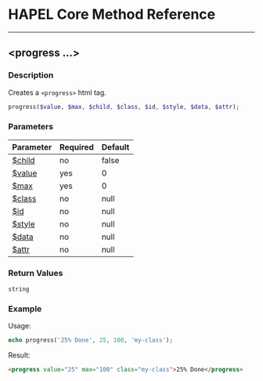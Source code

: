 # HAPEL Core Method Reference

---
## \<progress ...>


### Description

Creates a `<progress>` html tag.

```php
progress($value, $max, $child, $class, $id, $style, $data, $attr);
```

### Parameters

| Parameter                                    | Required | Default |
|----------------------------------------------|----------|---------|
| [$child](../attributes/child.md)             | no       | false   |
| [$value](../attributes/value.md)             | yes      | 0       |
| [$max](../attributes/max.md)                 | yes      | 0       |
| [$class](../attributes/class.md)             | no       | null    |
| [$id](../attributes/id.md)                   | no       | null    |
| [$style](../attributes/style.md)             | no       | null    |
| [$data](../attributes/data.md)               | no       | null    |
| [$attr](../attributes/attr.md)               | no       | null    |

 
### Return Values

`string`


### Example

Usage:
```php
echo progress('25% Done', 25, 100, 'my-class');
```
Result:
```html
<progress value="25" max="100" class="my-class">25% Done</progress>
```